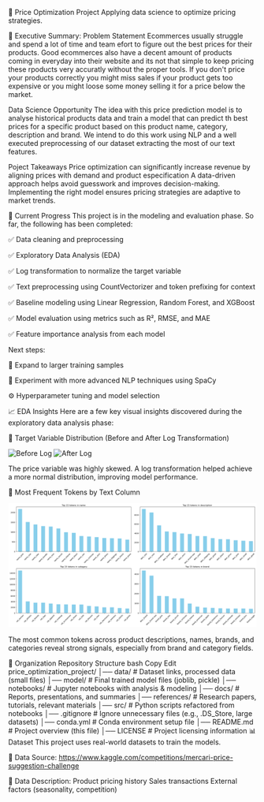 📌 Price Optimization Project
Applying data science to optimize pricing strategies.

📄 Executive Summary:
Problem Statement
Ecommerces usually struggle and spend a lot of time and team efort to figure out the best prices for their products. Good ecommerces also have a decent amount of products coming in everyday into their website and its not that simple to keep pricing these rpoducts very accuratly without the proper tools. If you don't price your products correctly you might miss sales if your product gets too expensive or you might loose some money selling it for a price below the market. 

Data Science Opportunity
The idea with this price prediction model is to analyse historical products data and train a model that can predict th best prices for a specific product based on this product name, category, description and brand. We intend to do this work using NLP and a well executed preprocessing of our dataset extracting the most of our text features.

Poject Takeaways
Price optimization can significantly increase revenue by aligning prices with demand and product especification
A data-driven approach helps avoid guesswork and improves decision-making.
Implementing the right model ensures pricing strategies are adaptive to market trends.

🚧 Current Progress
This project is in the modeling and evaluation phase. So far, the following has been completed:

✅ Data cleaning and preprocessing

✅ Exploratory Data Analysis (EDA)

✅ Log transformation to normalize the target variable

✅ Text preprocessing using CountVectorizer and token prefixing for context

✅ Baseline modeling using Linear Regression, Random Forest, and XGBoost

✅ Model evaluation using metrics such as R², RMSE, and MAE

✅ Feature importance analysis from each model

Next steps:

🔄 Expand to larger training samples

🧠 Experiment with more advanced NLP techniques using SpaCy

⚙️ Hyperparameter tuning and model selection

📈 EDA Insights
Here are a few key visual insights discovered during the exploratory data analysis phase:

🎯 Target Variable Distribution (Before and After Log Transformation)

![Before Log](image/price_dist_beforeLog)
![After Log](image/price_dist_afterLog)

The price variable was highly skewed. A log transformation helped achieve a more normal distribution, improving model performance.

🧾 Most Frequent Tokens by Text Column

![After Log](image/top_15_tokens_desc.png)

The most common tokens across product descriptions, names, brands, and categories reveal strong signals, especially from brand and category fields.


📁 Organization
Repository Structure
bash
Copy
Edit
price_optimization_project/
│── data/             # Dataset links, processed data (small files)
│── model/            # Final trained model files (joblib, pickle)
│── notebooks/        # Jupyter notebooks with analysis & modeling
│── docs/             # Reports, presentations, and summaries
│── references/       # Research papers, tutorials, relevant materials
│── src/              # Python scripts refactored from notebooks
│── .gitignore        # Ignore unnecessary files (e.g., .DS_Store, large datasets)
│── conda.yml         # Conda environment setup file
│── README.md         # Project overview (this file)
│── LICENSE           # Project licensing information
📊 Dataset
This project uses real-world datasets to train the models.

📂 Data Source: https://www.kaggle.com/competitions/mercari-price-suggestion-challenge

📜 Data Description:
Product pricing history
Sales transactions
External factors (seasonality, competition)


